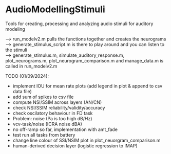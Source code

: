 # AudioModellingStimuli
Tools for creating, processing and analyzing audio stimuli for auditory modeling

--> run_modelv2.m pulls the functions together and creates the neurograms  
--> generate_stimulus_script.m is there to play around and you can listen to the stimuli  
--> generate_stimulus.m, simulate_auditory_response.m, plot_neurograms.m, plot_neurogram_comparison.m and manage_data.m is called in run_modelv2.m  

TODO (01/09/2024): 
- implement IOU for mean rate plots (add legend in plot & append to csv data file)
- add sum of spikes to csv file
- compute NSI/SSIM across layers (AN/CN)
- check NSI/SSIM reliability/validity/accuracy
- check oscilatory behaviour in FD task
- Problem: noise (Pa is too high dB/Hz)
- vcv-task/noise (ICRA noise dBA)
- no off-ramp so far, implementation with amt_fade
- test run all tasks from battery
- change line colour of SSI/NSIM plot in plot_neuorgram_comparison.m
- human-derived decision layer (logistic regression to IMAP)
